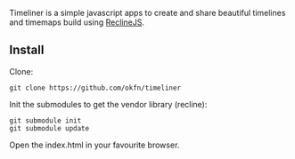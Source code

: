 Timeliner is a simple javascript apps to create and share beautiful timelines
and timemaps build using [ReclineJS](http://reclinejs.com/).

## Install

Clone:

    git clone https://github.com/okfn/timeliner

Init the submodules to get the vendor library (recline):

    git submodule init
    git submodule update

Open the index.html in your favourite browser.

